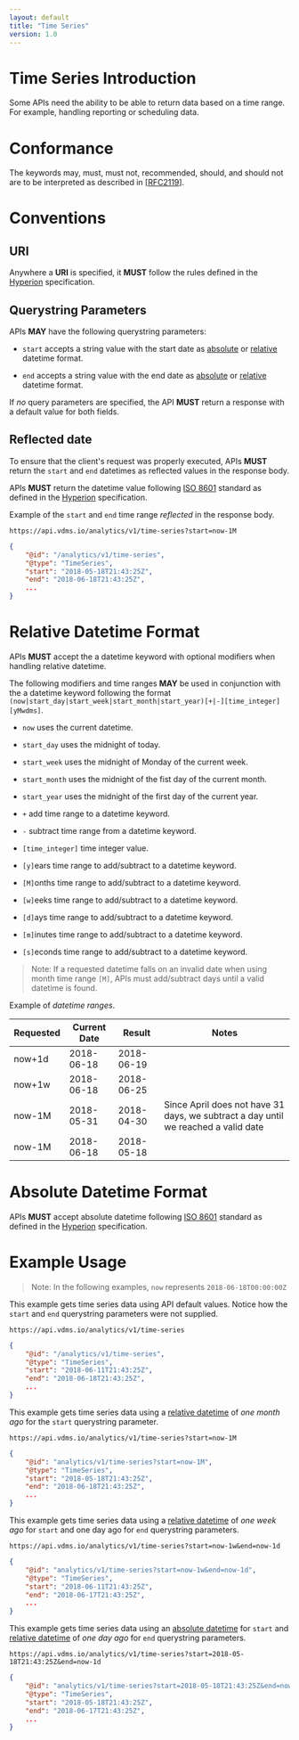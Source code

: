```yaml
---
layout: default
title: "Time Series"
version: 1.0
---
```


# <a href="#time-series-introduction" id="time-series-introduction" class="headerlink"></a> Time Series Introduction

Some APIs need the ability to be able to return data based on a time range. For example, handling reporting or scheduling data.

# <a href="#time-series-conformance" id="time-series-conformance" class="headerlink"></a> Conformance

The keywords may, must, must not, recommended, should, and should not are to be interpreted as described in [[RFC2119](http://tools.ietf.org/html/rfc2119)].

# <a href="#time-series-conventions" id="time-series-conventions" class="headerlink"></a> Conventions

## <a href="#time-series-conventions-uri" id="time-series-conventions-uri" class="headerlink"></a> URI

Anywhere a **URI** is specified, it **MUST** follow the rules defined in the [Hyperion]({{site.url}}/versions/{{site.latest_version}}) specification.

## <a href="#time-series-conventions-query-params" id="time-series-conventions-query-params" class="headerlink"></a> Querystring Parameters

APIs **MAY** have the following querystring parameters:

* `start` accepts a string value with the start date as [absolute](#time-series-absolute-datetime) or [relative](#time-series-datetime) datetime format.

* `end` accepts a string value with the end date as [absolute](#time-series-absolute-datetime) or [relative](#time-series-datetime) datetime format.

If _no_ query parameters are specified, the API **MUST** return a response with a default value for both fields. 

## <a href="#time-series-reflected-date" id="time-series-reflected-date" class="headerlink"></a> Reflected date

To ensure that the client's request was properly executed, APIs **MUST** return the `start` and `end` datetimes as reflected values in the response body.

APIs **MUST** return the datetime value following [ISO 8601](https://www.w3.org/TR/NOTE-datetime) standard as defined in the [Hyperion]({{site.url}}/versions/{{site.latest_version}}) specification.

Example of the `start` and `end` time range _reflected_ in the response body.

`https://api.vdms.io/analytics/v1/time-series?start=now-1M`

```json
{
    "@id": "/analytics/v1/time-series",
    "@type": "TimeSeries",
    "start": "2018-05-18T21:43:25Z",
    "end": "2018-06-18T21:43:25Z",
    ...
}
```

# <a href="#time-series-datetime" id="time-series-datetime" class="headerlink"></a> Relative Datetime Format

APIs **MUST** accept the a datetime keyword with optional modifiers when handling relative datetime.

The following modifiers and time ranges **MAY** be used in conjunction with the a datetime keyword following the format `(now|start_day|start_week|start_month|start_year)[+|-][time_integer][yMwdms]`. 

* `now` uses the current datetime.

* `start_day` uses the midnight of today.

* `start_week` uses the midnight of Monday of the current week.

* `start_month` uses the midnight of the fist day of the current month.

* `start_year` uses the midnight of the first day of the current year.

* `+` add time range to a datetime keyword.

* `-` subtract time range from a datetime keyword.

* `[time_integer]` time integer value.

* `[y]`ears time range to add/subtract to a datetime keyword.

* `[M]`onths time range to add/subtract to a datetime keyword. 

* `[w]`eeks time range to add/subtract to a datetime keyword.

* `[d]`ays time range to add/subtract to a datetime keyword.

* `[m]`inutes time range to add/subtract to a datetime keyword.

* `[s]`econds time range to add/subtract to a datetime keyword.

> Note: If a requested datetime falls on an invalid date when using month time range `[M]`, APIs must add/subtract days until a valid datetime is found.

Example of _datetime ranges_.

| Requested         | Current Date      | Result          | Notes 
| ----------------- | ----------------- | --------------- | --------------- 
| now+1d            | 2018-06-18        | 2018-06-19      | 
| now+1w            | 2018-06-18        | 2018-06-25      | 
| now-1M            | 2018-05-31        | 2018-04-30      | Since April does not have 31 days, we subtract a day until we reached a valid date
| now-1M            | 2018-06-18        | 2018-05-18      |

# <a href="#time-series-absolute-datetime" id="time-series-absolute-datetime" class="headerlink"></a> Absolute Datetime Format

APIs **MUST** accept absolute datetime following [ISO 8601](https://www.w3.org/TR/NOTE-datetime) standard as defined in the [Hyperion]({{site.url}}/versions/{{site.latest_version}}) specification.

# <a href="#time-series-datetime-example" id="time-series-datetime-example" class="headerlink"></a> Example Usage

> Note: In the following examples, `now` represents `2018-06-18T00:00:00Z`

This example gets time series data using API default values. Notice how the `start` and `end` querystring parameters were not supplied.

`https://api.vdms.io/analytics/v1/time-series`

```json
{
    "@id": "/analytics/v1/time-series",
    "@type": "TimeSeries",
    "start": "2018-06-11T21:43:25Z",
    "end": "2018-06-18T21:43:25Z",
    ...
}
```

This example gets time series data using a [relative datetime](#time-series-datetime) of _one month ago_ for the `start` querystring parameter.

`https://api.vdms.io/analytics/v1/time-series?start=now-1M`

```json
{
    "@id": "analytics/v1/time-series?start=now-1M",
    "@type": "TimeSeries",
    "start": "2018-05-18T21:43:25Z",
    "end": "2018-06-18T21:43:25Z",
    ...
}
```

This example gets time series data using a [relative datetime](#time-series-datetime) of _one week ago_ for `start` and one day ago for `end` querystring parameters.

`https://api.vdms.io/analytics/v1/time-series?start=now-1w&end=now-1d`

```json
{
    "@id": "analytics/v1/time-series?start=now-1w&end=now-1d",
    "@type": "TimeSeries",
    "start": "2018-06-11T21:43:25Z",
    "end": "2018-06-17T21:43:25Z",
    ...
}
```

This example gets time series data using an [absolute datetime](#time-series-absolute-datetime) for `start` and [relative datetime](#time-series-datetime) of _one day ago_ for `end` querystring parameters.

`https://api.vdms.io/analytics/v1/time-series?start=2018-05-18T21:43:25Z&end=now-1d`

```json
{
    "@id": "analytics/v1/time-series?start=2018-05-18T21:43:25Z&end=now-1d",
    "@type": "TimeSeries",
    "start": "2018-05-18T21:43:25Z",
    "end": "2018-06-17T21:43:25Z",
    ...
}
```
